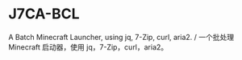 # J7CA-BCL
A Batch Minecraft Launcher, using jq, 7-Zip, curl, aria2. / 一个批处理 Minecraft 启动器，使用 jq，7-Zip，curl，aria2。
